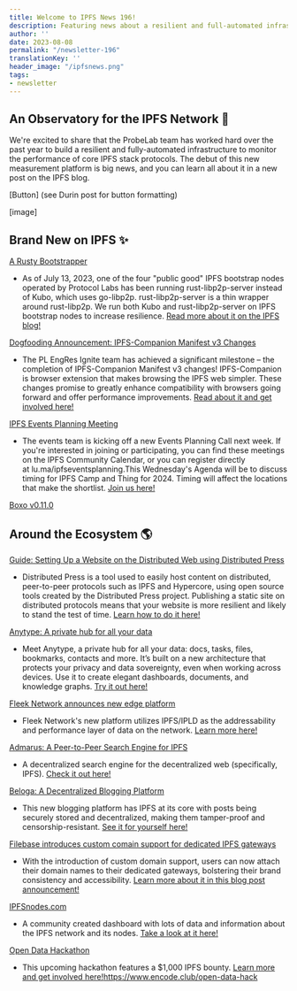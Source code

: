 ```yaml
---
title: Welcome to IPFS News 196!
description: Featuring news about a resilient and full-automated infrastructure to monitor the performance of the IPFS network.
author: ''
date: 2023-08-08
permalink: "/newsletter-196"
translationKey: ''
header_image: "/ipfsnews.png"
tags:
- newsletter
---
```


## **An Observatory for the IPFS Network 🔭**

We're excited to share that the ProbeLab team has worked hard over the past year to build a resilient and fully-automated infrastructure to monitor the performance of core IPFS stack protocols. The debut of this new measurement platform is big news, and you can learn all about it in a new post on the IPFS blog.

[Button] (see Durin post for button formatting)

[image]

## **Brand New on IPFS ✨**

[A Rusty Bootstrapper](https://blog.ipfs.tech/2023-rust-libp2p-based-ipfs-bootstrap-node/)

- As of July 13, 2023, one of the four "public good" IPFS bootstrap nodes operated by Protocol Labs has been running rust-libp2p-server instead of Kubo, which uses go-libp2p. rust-libp2p-server is a thin wrapper around rust-libp2p. We run both Kubo and rust-libp2p-server on IPFS bootstrap nodes to increase resilience. [Read more about it on the IPFS blog!](https://blog.ipfs.tech/2023-rust-libp2p-based-ipfs-bootstrap-node/)

[Dogfooding Announcement: IPFS-Companion Manifest v3 Changes](https://discuss.ipfs.tech/t/announcing-ipfs-companion-mv3-rc-beta/16442/7)

- The PL EngRes Ignite team has achieved a significant milestone – the completion of IPFS-Companion Manifest v3 changes! IPFS-Companion is browser extension that makes browsing the IPFS web simpler. These changes promise to greatly enhance compatibility with browsers going forward and offer performance improvements. [Read about it and get involved here!](https://discuss.ipfs.tech/t/announcing-ipfs-companion-mv3-rc-beta/16442/7)

[IPFS Events Planning Meeting](https://lu.ma/ipfseventsplanning)

- The events team is kicking off a new Events Planning Call next week. If you're interested in joining or participating, you can find these meetings on the IPFS Community Calendar, or you can register directly at lu.ma/ipfseventsplanning.This Wednesday's Agenda will be to discuss timing for IPFS Camp and Thing for 2024. Timing will affect the locations that make the shortlist. [Join us here!](https://lu.ma/ipfseventsplanning)

[Boxo v0.11.0](https://github.com/ipfs/boxo/blob/release-v0.11.0/CHANGELOG.md)

## **Around the Ecosystem 🌎**

[Guide: Setting Up a Website on the Distributed Web using Distributed Press](https://medium.com/@lindsay_walker/setting-up-a-website-on-the-distributed-web-7eae22594303)

- Distributed Press is a tool used to easily host content on distributed, peer-to-peer protocols such as IPFS and Hypercore, using open source tools created by the Distributed Press project. Publishing a static site on distributed protocols means that your website is more resilient and likely to stand the test of time. [Learn how to do it here!](https://medium.com/@lindsay_walker/setting-up-a-website-on-the-distributed-web-7eae22594303)

[Anytype: A private hub for all your data](https://anytype.io/)

- Meet Anytype, a private hub for all your data: docs, tasks, files, bookmarks, contacts and more. It’s built on a new architecture that protects your privacy and data sovereignty, even when working across devices. Use it to create elegant dashboards, documents, and knowledge graphs. [Try it out here!](https://anytype.io/)

[Fleek Network announces new edge platform](https://twitter.com/fleek_net/status/1685997861907890176)

- Fleek Network's new platform utilizes IPFS/IPLD as the addressability and performance layer of data on the network. [Learn more here!](https://twitter.com/fleek_net/status/1685997861907890176)

[Admarus: A Peer-to-Peer Search Engine for IPFS](https://blog.admarus.net/blog/mvp-release/)

- A decentralized search engine for the decentralized web (specifically, IPFS). [Check it out here!](https://blog.admarus.net/blog/mvp-release/)

[Beloga: A Decentralized Blogging Platform](https://discuss.ipfs.tech/t/beloga-decentralized-blogging-platform-powered-by-ipfs/16727)

- This new blogging platform has IPFS at its core with posts being securely stored and decentralized, making them tamper-proof and censorship-resistant. [See it for yourself here!](https://discuss.ipfs.tech/t/beloga-decentralized-blogging-platform-powered-by-ipfs/16727)

[Filebase introduces custom comain support for dedicated IPFS gateways](https://filebase.com/blog/introducing-custom-domain-support-for-dedicated-ipfs-gateways/)

- With the introduction of custom domain support, users can now attach their domain names to their dedicated gateways, bolstering their brand consistency and accessibility. [Learn more about it in this blog post announcement!](https://filebase.com/blog/introducing-custom-domain-support-for-dedicated-ipfs-gateways/)

[IPFSnodes.com](https://ipfsnodes.com/)

- A community created dashboard with lots of data and information about the IPFS network and its nodes. [Take a look at it here!](https://ipfsnodes.com/)

[Open Data Hackathon](https://www.encode.club/open-data-hack)

- This upcoming hackathon features a $1,000 IPFS bounty. [Learn more and get involved here!](https://www.encode.club/open-data-hack)https://www.encode.club/open-data-hack
